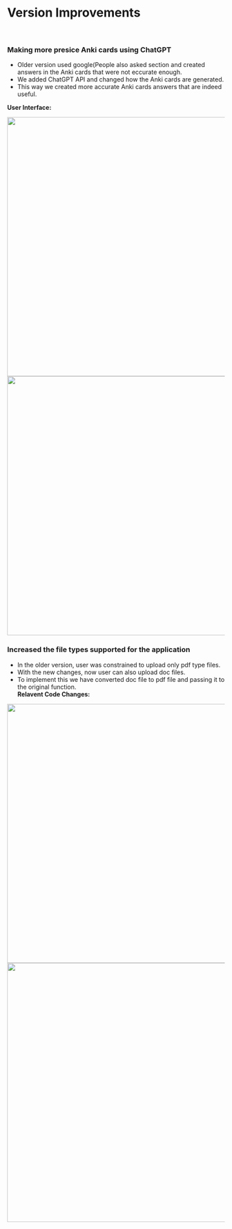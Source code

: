 <h1> Version Improvements</h1><br/>
<h3> Making more presice Anki cards using ChatGPT </h3>
<ul>
  <li> Older version used google(People also asked section and created answers in the Anki cards that were not eccurate enough.</li>
  <li> We added ChatGPT API and changed how the Anki cards are generated.</li>
  <li> This way we created more accurate Anki cards answers that are indeed useful.</li>
</ul>
  <b> User Interface:</b>

<img src = https://user-images.githubusercontent.com/32881355/143981396-52a87d22-d376-4462-84f2-58cd409d4d9c.jpeg  width="600"  /><br/>
<img src = https://user-images.githubusercontent.com/32881355/143981397-34c6519b-8681-478a-bd68-ea19480df05d.jpeg width="600"  /><br/>

<h3> Increased the file types supported for the application </h3>
<ul>
  <li> In the older version, user was constrained to upload only pdf type files.</li>
  <li> With the new changes, now user can also upload doc files. </li>
  <li> To implement this we have converted doc file to pdf file and passing it to the original function. </li>
  <b> Relavent Code Changes: </b>
</ul>
 <img src = https://user-images.githubusercontent.com/32881355/143978202-bee15690-b429-445b-967b-c957673e63dc.jpeg width="600"  /><br/>
  <img src = https://user-images.githubusercontent.com/32881355/143978217-fe012650-8b02-493e-a9c0-b53d09b2a7ab.jpeg width="600"  /><br/>
